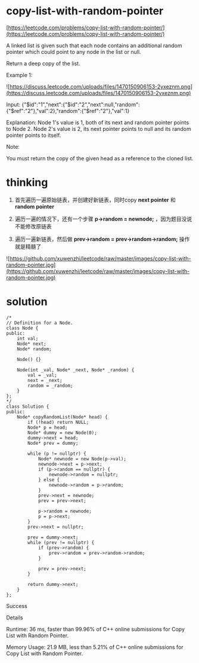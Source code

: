 # copy-list-with-random-pointer

[https://leetcode.com/problems/copy-list-with-random-pointer/](https://leetcode.com/problems/copy-list-with-random-pointer/)

A linked list is given such that each node contains an additional random pointer which could point to any node in the list or null.

Return a deep copy of the list.

Example 1:

![https://discuss.leetcode.com/uploads/files/1470150906153-2yxeznm.png](https://discuss.leetcode.com/uploads/files/1470150906153-2yxeznm.png)

Input:
{"$id":"1","next":{"$id":"2","next":null,"random":{"$ref":"2"},"val":2},"random":{"$ref":"2"},"val":1}

Explanation:
Node 1's value is 1, both of its next and random pointer points to Node 2.
Node 2's value is 2, its next pointer points to null and its random pointer points to itself.


Note:

You must return the copy of the given head as a reference to the cloned list.

# thinking

1. 首先遍历一遍原始链表，并创建好新链表，同时copy **next pointer** 和 **random pointer**

2. 遍历一遍的情况下，还有一个步骤 **p->random = newnode;** ，因为题目没说不能修改原链表

3. 遍历一遍新链表，然后做 **prev->random = prev->random->random;** 操作就是精髓了

![https://github.com/xuwenzhi/leetcode/raw/master/images/copy-list-with-random-pointer.jpg](https://github.com/xuwenzhi/leetcode/raw/master/images/copy-list-with-random-pointer.jpg)

# solution

```
/*
// Definition for a Node.
class Node {
public:
    int val;
    Node* next;
    Node* random;

    Node() {}

    Node(int _val, Node* _next, Node* _random) {
        val = _val;
        next = _next;
        random = _random;
    }
};
*/
class Solution {
public:
    Node* copyRandomList(Node* head) {
        if (!head) return NULL;
        Node* p = head;
        Node* dummy = new Node(0);
        dummy->next = head;
        Node* prev = dummy;

        while (p != nullptr) {
            Node* newnode = new Node(p->val);
            newnode->next = p->next;
            if (p->random == nullptr) {
                newnode->random = nullptr;
            } else {
                newnode->random = p->random;
            }
            prev->next = newnode;
            prev = prev->next;

            p->random = newnode;
            p = p->next;
        }
        prev->next = nullptr;

        prev = dummy->next;
        while (prev != nullptr) {
            if (prev->random) {
                prev->random = prev->random->random;
            }

            prev = prev->next;
        }

        return dummy->next;
    }
};
```


Success

Details

Runtime: 36 ms, faster than 99.96% of C++ online submissions for Copy List with Random Pointer.

Memory Usage: 21.9 MB, less than 5.21% of C++ online submissions for Copy List with Random Pointer.
